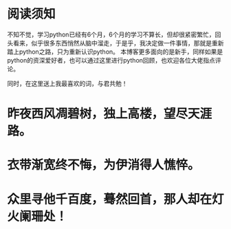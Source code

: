 # 阅读须知
不知不觉，学习python已经有6个月，6个月的学习不算长，但却很紧密繁忙，回头看来，似乎很多东西悄然从脑中溜走，于是乎，我决定做一件事情，那就是重新踏上python之路，只为重新认识python。
本博客更多面向的是新手，同样如果是python的资深爱好者，也可以通过这里进行python回顾，也欢迎各位大佬指点评论。

同时，在这里送上我最喜欢的词，与君共勉！
# 昨夜西风凋碧树，独上高楼，望尽天涯路。
# 衣带渐宽终不悔，为伊消得人憔悴。
# 众里寻他千百度，蓦然回首，那人却在灯火阑珊处！
